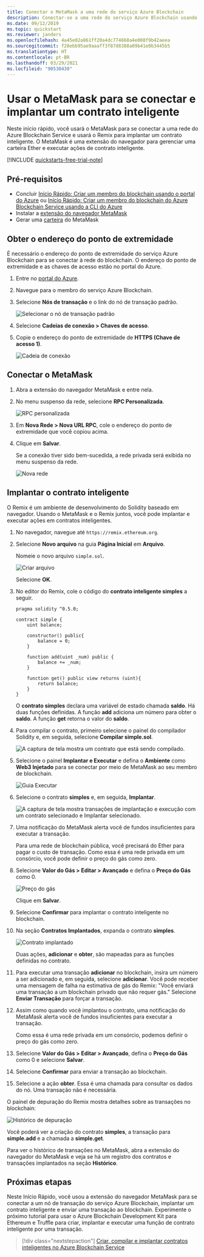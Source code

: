 ```yaml
---
title: Conectar o MetaMask a uma rede do serviço Azure Blockchain
description: Conectar-se a uma rede do serviço Azure Blockchain usando o MetaMask e implantar um contrato inteligente.
ms.date: 09/12/2019
ms.topic: quickstart
ms.reviewer: janders
ms.openlocfilehash: 4a45e02a861ff20a4dc774668a4e008f9b42aeea
ms.sourcegitcommit: f28ebb95ae9aaaff3f87d8388a09b41e0b3445b5
ms.translationtype: HT
ms.contentlocale: pt-BR
ms.lasthandoff: 03/29/2021
ms.locfileid: "90530430"
---
```

# <a name="quickstart-use-metamask-to-connect-and-deploy-a-smart-contract"></a>Usar o MetaMask para se conectar e implantar um contrato inteligente

Neste início rápido, você usará o MetaMask para se conectar a uma rede do Azure Blockchain Service e usará o Remix para implantar um contrato inteligente. O MetaMask é uma extensão do navegador para gerenciar uma carteira Ether e executar ações de contrato inteligente.

[!INCLUDE [quickstarts-free-trial-note](../../../includes/quickstarts-free-trial-note.md)]

## <a name="prerequisites"></a>Pré-requisitos

* Concluir [Início Rápido: Criar um membro do blockchain usando o portal do Azure](create-member.md) ou [Início Rápido: Criar um membro do blockchain do Azure Blockchain Service usando a CLI do Azure](create-member-cli.md)
* Instalar a [extensão do navegador MetaMask](https://metamask.io)
* Gerar uma [carteira](https://metamask.zendesk.com/hc/en-us/articles/360015488971-New-to-MetaMask-Learn-How-to-Setup-MetaMask-the-First-Time) do MetaMask

## <a name="get-endpoint-address"></a>Obter o endereço do ponto de extremidade

É necessário o endereço do ponto de extremidade do serviço Azure Blockchain para se conectar à rede do blockchain. O endereço do ponto de extremidade e as chaves de acesso estão no portal do Azure.

1. Entre no [portal do Azure](https://portal.azure.com).
1. Navegue para o membro do serviço Azure Blockchain.
1. Selecione **Nós de transação** e o link do nó de transação padrão.

    ![Selecionar o nó de transação padrão](./media/connect-metamask/transaction-nodes.png)

1. Selecione **Cadeias de conexão > Chaves de acesso**.
1. Copie o endereço do ponto de extremidade de **HTTPS (Chave de acesso 1)**.

    ![Cadeia de conexão](./media/connect-metamask/connection-string.png)

## <a name="connect-metamask"></a>Conectar o MetaMask

1. Abra a extensão do navegador MetaMask e entre nela.
1. No menu suspenso da rede, selecione **RPC Personalizada**.

    ![RPC personalizada](./media/connect-metamask/custom-rpc.png)

1. Em **Nova Rede > Nova URL RPC**, cole o endereço do ponto de extremidade que você copiou acima.
1. Clique em **Salvar**.

    Se a conexão tiver sido bem-sucedida, a rede privada será exibida no menu suspenso da rede.

    ![Nova rede](./media/connect-metamask/new-network.png)

## <a name="deploy-smart-contract"></a>Implantar o contrato inteligente

O Remix é um ambiente de desenvolvimento do Solidity baseado em navegador. Usando o MetaMask e o Remix juntos, você pode implantar e executar ações em contratos inteligentes.

1. No navegador, navegue até `https://remix.ethereum.org`.
1. Selecione **Novo arquivo** na guia **Página Inicial** em **Arquivo**.

    Nomeie o novo arquivo `simple.sol`.

    ![Criar arquivo](./media/connect-metamask/create-file.png)

    Selecione **OK**.
1. No editor do Remix, cole o código do **contrato inteligente simples** a seguir.

    ```solidity
    pragma solidity ^0.5.0;
             
    contract simple {
        uint balance;
                 
        constructor() public{
            balance = 0;
        }
                 
        function add(uint _num) public {
            balance += _num;
        }
                 
        function get() public view returns (uint){
            return balance;
        }
    }
    ```

    O **contrato simples** declara uma variável de estado chamada **saldo**. Há duas funções definidas. A função **add** adiciona um número para obter o **saldo**. A função **get** retorna o valor do **saldo**.
1. Para compilar o contrato, primeiro selecione o painel do compilador Solidity e, em seguida, selecione **Compilar simple.sol**.

    ![A captura de tela mostra um contrato que está sendo compilado.](./media/connect-metamask/compile.png)

1. Selecione o painel **Implantar e Executar** e defina o **Ambiente** como **Web3 Injetado** para se conectar por meio de MetaMask ao seu membro de blockchain.

    ![Guia Executar](./media/connect-metamask/injected-web3.png)

1. Selecione o contrato **simples** e, em seguida, **Implantar**.

    ![A captura de tela mostra transações de implantação e execução com um contrato selecionado e Implantar selecionado.](./media/connect-metamask/deploy.png)


1. Uma notificação do MetaMask alerta você de fundos insuficientes para executar a transação.

    Para uma rede de blockchain pública, você precisará do Ether para pagar o custo de transação. Como essa é uma rede privada em um consórcio, você pode definir o preço do gás como zero.

1.  Selecione **Valor do Gás > Editar > Avançado** e defina o **Preço do Gás** como 0.

    ![Preço do gás](./media/connect-metamask/gas-price.png)

    Clique em **Salvar**.

1. Selecione **Confirmar** para implantar o contrato inteligente no blockchain.
1. Na seção **Contratos Implantados**, expanda o contrato **simples**.

    ![Contrato implantado](./media/connect-metamask/deployed-contract.png)

    Duas ações, **adicionar** e **obter**, são mapeadas para as funções definidas no contrato.

1. Para executar uma transação **adicionar** no blockchain, insira um número a ser adicionado e, em seguida, selecione **adicionar**. Você pode receber uma mensagem de falha na estimativa de gás do Remix: "Você enviará uma transação a um blockchain privado que não requer gás." Selecione **Enviar Transação** para forçar a transação.
1. Assim como quando você implantou o contrato, uma notificação do MetaMask alerta você de fundos insuficientes para executar a transação.

    Como essa é uma rede privada em um consórcio, podemos definir o preço do gás como zero.

1. Selecione **Valor do Gás > Editar > Avançado**, defina o **Preço do Gás** como 0 e selecione **Salvar**.
1. Selecione **Confirmar** para enviar a transação ao blockchain.
1. Selecione a ação **obter**. Essa é uma chamada para consultar os dados do nó. Uma transação não é necessária.

O painel de depuração do Remix mostra detalhes sobre as transações no blockchain:

![Histórico de depuração](./media/connect-metamask/debug.png)

Você poderá ver a criação do contrato **simples**, a transação para **simple.add** e a chamada a **simple.get**.

Para ver o histórico de transações no MetaMask, abra a extensão do navegador do MetaMask e veja se há um registro dos contratos e transações implantados na seção **Histórico**.

## <a name="next-steps"></a>Próximas etapas

Neste Início Rápido, você usou a extensão do navegador MetaMask para se conectar a um nó de transação do serviço Azure Blockchain, implantar um contrato inteligente e enviar uma transação ao blockchain. Experimente o próximo tutorial para usar o Azure Blockchain Development Kit para Ethereum e Truffle para criar, implantar e executar uma função de contrato inteligente por uma transação.

> [!div class="nextstepaction"]
> [Criar, compilar e implantar contratos inteligentes no Azure Blockchain Service](send-transaction.md)
